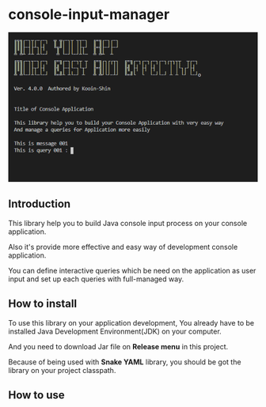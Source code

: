 # console-input-manager

 

![](./img/console.PNG)



## Introduction

This library help you to build Java console input process on your console application. 

Also it's provide more effective and easy way of development console application.

You can define interactive queries which be need on the application as user input and set up each queries with full-managed way.



## How to install

To use this library on your application development, You already have to be installed Java Development Environment(JDK)  on your computer.

And you need to download Jar file on **Release menu** in this project. 

Because of being used with **Snake YAML** library, you should be got the library on your project classpath.



## How to use

